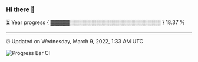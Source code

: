 ### Hi there 👋

⏳ Year progress { ▓▓▓▓▓░░░░░░░░░░░░░░░░░░░░░░░░░ } 18.37 %

---

⏰ Updated on Wednesday, March 9, 2022, 1:33 AM UTC

![Progress Bar CI](https://github.com/arthurbuhl/arthurbuhl/workflows/Progress%20Bar%20CI/badge.svg)
